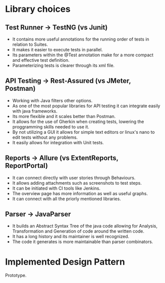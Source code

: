 # Library choices
## Test Runner -> TestNG (vs Junit)
- It contains more useful annotations for the running order of tests in relation to Suites.
- It makes it easier to execute tests in parallel.
- Its parameters within the @Test annotation make for a more compact and effective test definition.
- Parameterizing tests is clearer through its xml file.

## API Testing -> Rest-Assured (vs JMeter, Postman)
- Working with Java filters other options.
- As one of the most popular libraries for API testing it can integrate easily with java frameworks.
- Its more flexible and it scales better than Postman.
- It allows for the use of Gherkin when creating tests, lowering the proggramming skills needed to use it.
- By not utilizing a GUI it allows for simple text editors or linux's nano to edit tests without any problems.
- It easily allows for integration with Unit tests.

## Reports -> Allure (vs ExtentReports, ReportPortal)
- It can connect directly with user stories through Behaviours.
- It allows adding attachments such as screenshots to test steps.
- It can be initiated with CI tools like Jenkins.
- The overview page has more information as well as useful graphs.
- It can connect with all the priorly mentioned libraries.

## Parser -> JavaParser
- It builds an Abstract Syntax Tree of the java code allowing for Analysis, Transformation and Generation of code around the written code.
- It has a long history and its maintainer is well recognized.
- The code it generates is more maintainable than parser combinators.

# Implemented Design Pattern
Prototype.



